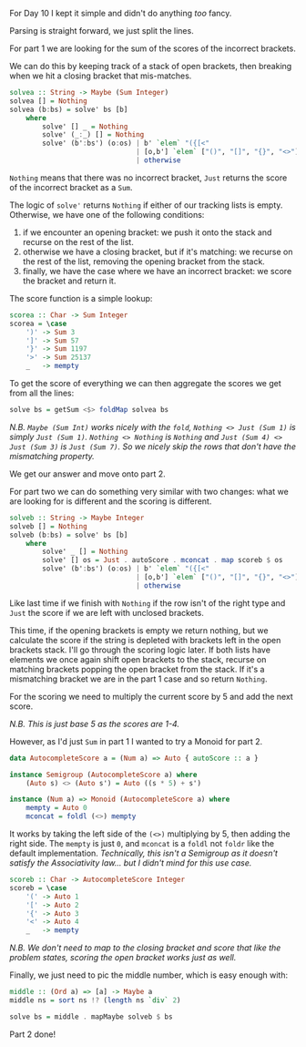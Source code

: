 For Day 10 I kept it simple and didn't do anything _too_ fancy.

Parsing is straight forward, we just split the lines.

For part 1 we are looking for the sum of the scores of the incorrect brackets.

We can do this by keeping track of a stack of open brackets,
then breaking when we hit a closing bracket that mis-matches.

```haskell
solvea :: String -> Maybe (Sum Integer)
solvea [] = Nothing
solvea (b:bs) = solve' bs [b]
    where
        solve' [] _ = Nothing
        solve' (_:_) [] = Nothing
        solve' (b':bs') (o:os) | b' `elem` "({[<"                       = solve' bs' (b':o:os)
                               | [o,b'] `elem` ["()", "[]", "{}", "<>"] = solve' bs' os
                               | otherwise                              = Just $ scorea b'
```

`Nothing` means that there was no incorrect bracket,
`Just` returns the score of the incorrect bracket as a `Sum`.

The logic of `solve'` returns `Nothing` if either of our tracking lists is empty.
Otherwise, we have one of the following conditions:

1. if we encounter an opening bracket: we push it onto the stack and recurse on the rest of the list.
1. otherwise we have a closing bracket, but if it's matching:
we recurse on the rest of the list, removing the opening bracket from the stack.
1. finally, we have the case where we have an incorrect bracket: we score the bracket and return it.

The score function is a simple lookup:

```haskell
scorea :: Char -> Sum Integer
scorea = \case
    ')' -> Sum 3
    ']' -> Sum 57
    '}' -> Sum 1197
    '>' -> Sum 25137
    _   -> mempty
```

To get the score of everything we can then aggregate the scores we get from all the lines:

```haskell
solve bs = getSum <$> foldMap solvea bs
```

_N.B. `Maybe (Sum Int)` works nicely with the `fold`, `Nothing <> Just (Sum 1)` is simply `Just (Sum 1)`.
`Nothing <> Nothing` is `Nothing` and `Just (Sum 4) <> Just (Sum 3)` is `Just (Sum 7)`.
So we nicely skip the rows that don't have the mismatching property._

We get our answer and move onto part 2.

For part two we can do something very similar with two changes: what we are looking for is different and the scoring is different.

```haskell
solveb :: String -> Maybe Integer
solveb [] = Nothing
solveb (b:bs) = solve' bs [b]
    where
        solve' _ [] = Nothing
        solve' [] os = Just . autoScore . mconcat . map scoreb $ os
        solve' (b':bs') (o:os) | b' `elem` "({[<"                       = solve' bs' (b':o:os)
                               | [o,b'] `elem` ["()", "[]", "{}", "<>"] = solve' bs' os
                               | otherwise                              = Nothing
```

Like last time if we finish with `Nothing` if the row isn't of the right type and `Just` the score if we are left with unclosed brackets.

This time, if the opening brackets is empty we return nothing, but we calculate the score if the string is depleted with brackets left in the open brackets stack.
I'll go through the scoring logic later.
If both lists have elements we once again shift open brackets to the stack,
recurse on matching brackets popping the open bracket from the stack.
If it's a mismatching bracket we are in the part 1 case and so return `Nothing`.

For the scoring we need to multiply the current score by 5 and add the next score.

_N.B. This is just base 5 as the scores are 1-4._

However, as I'd just `Sum` in part 1 I wanted to try a Monoid for part 2.

```haskell
data AutocompleteScore a = (Num a) => Auto { autoScore :: a }

instance Semigroup (AutocompleteScore a) where
    (Auto s) <> (Auto s') = Auto ((s * 5) + s')

instance (Num a) => Monoid (AutocompleteScore a) where
    mempty = Auto 0
    mconcat = foldl (<>) mempty
```

It works by taking the left side of the `(<>)` multiplying by 5, then adding the right side.
The `mempty` is just `0`, and `mconcat` is a `foldl` not `foldr` like the default implementation.
_Technically, this isn't a Semigroup as it doesn't satisfy the Associativity law... but I didn't mind for this use case._

```haskell
scoreb :: Char -> AutocompleteScore Integer
scoreb = \case
    '(' -> Auto 1
    '[' -> Auto 2
    '{' -> Auto 3
    '<' -> Auto 4
    _   -> mempty
```

_N.B. We don't need to map to the closing bracket and score that like the problem states, scoring the open bracket works just as well._

Finally, we just need to pic the middle number, which is easy enough with:

```haskell
middle :: (Ord a) => [a] -> Maybe a
middle ns = sort ns !? (length ns `div` 2)

solve bs = middle . mapMaybe solveb $ bs
```

Part 2 done!
